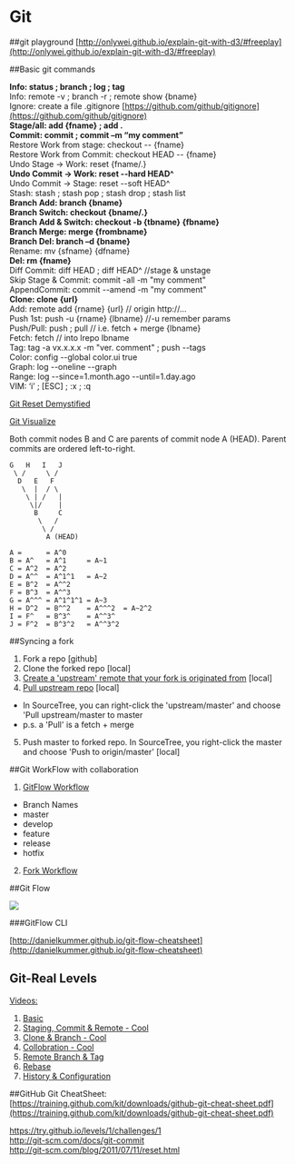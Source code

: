 # Git

##git playground
[http://onlywei.github.io/explain-git-with-d3/#freeplay](http://onlywei.github.io/explain-git-with-d3/#freeplay)

##Basic git commands  

**Info: status ; branch ; log ; tag**  
Info: remote -v ; branch -r ; remote show {bname}  
Ignore: create a file .gitignore [https://github.com/github/gitignore](https://github.com/github/gitignore)  
**Stage/all: add {fname} ; add .**  
**Commit: commit ; commit –m “my comment”**  
Restore Work from stage: checkout -- {fname}  
Restore Work from Commit: checkout HEAD -- {fname}  
Undo Stage -> Work: reset {fname/.}    
**Undo Commit -> Work: reset --hard HEAD^**   
Undo Commit -> Stage: reset --soft HEAD^    
Stash: stash ; stash pop ; stash drop  ; stash list  
**Branch Add: branch {bname}**    
**Branch Switch: checkout {bname/.}**  
**Branch Add & Switch: checkout -b {tbname} {fbname}**  
**Branch Merge: merge {frombname}**  
**Branch Del: branch –d {bname}**  
Rename: mv {sfname} {dfname}  
**Del: rm {fname}**  
Diff Commit: diff HEAD ; diff HEAD^ //stage & unstage  
Skip Stage & Commit: commit -all -m "my comment"  
AppendCommit: commit --amend -m "my comment"  
**Clone: clone {url}**  
Add: remote add {rname} {url} // origin http://...    
Push 1st: push -u {rname} {lbname} //-u remember params  
Push/Pull: push ; pull // i.e. fetch + merge {lbname}  
Fetch: fetch // into lrepo lbname  
Tag: tag -a vx.x.x.x -m "ver. comment" ;  push --tags  
Color: config --global color.ui true  
Graph: log --oneline --graph  
Range: log --since=1.month.ago --until=1.day.ago  
VIM: ‘i’ ; [ESC] ; :x ; :q  

[Git Reset Demystified](https://git-scm.com/blog)

[Git Visualize](http://marklodato.github.io/visual-git-guide/index-en.html)

Both commit nodes B and C are parents of commit node A (HEAD). Parent commits are ordered left-to-right.

```
G   H   I   J
 \ /     \ /
  D   E   F
   \  |  / \
    \ | /   |
     \|/    |
      B     C
       \   /
        \ /
         A (HEAD)
         
A =      = A^0
B = A^   = A^1     = A~1
C = A^2  = A^2
D = A^^  = A^1^1   = A~2
E = B^2  = A^^2
F = B^3  = A^^3
G = A^^^ = A^1^1^1 = A~3
H = D^2  = B^^2    = A^^^2  = A~2^2
I = F^   = B^3^    = A^^3^
J = F^2  = B^3^2   = A^^3^2
```

##Syncing a fork

1. Fork a repo [github]
2. Clone the forked repo [local]
3. [Create a 'upstream' remote that your fork is originated from](https://help.github.com/articles/configuring-a-remote-for-a-fork/) [local]
4. [Pull upstream repo](https://help.github.com/articles/syncing-a-fork/) [local]
  * In SourceTree, you can right-click the 'upstream/master' and choose 'Pull upstream/master to master
  * p.s. a 'Pull' is a fetch + merge
5. Push master to forked repo. In SourceTree, you right-click the master and choose 'Push to origin/master' [local]


##Git WorkFlow with collaboration

1. [GitFlow Workflow](https://www.atlassian.com/git/tutorials/comparing-workflows/gitflow-workflow)
 * Branch Names
  * master
  * develop
  * feature
  * release
  * hotfix
2. [Fork Workflow](https://www.atlassian.com/git/tutorials/comparing-workflows/forking-workflow)

##Git Flow

![](http://nvie.com/img/git-model@2x.png)

###GitFlow CLI

[http://danielkummer.github.io/git-flow-cheatsheet](http://danielkummer.github.io/git-flow-cheatsheet)

## Git-Real Levels
[Videos:](https://onedrive.live.com/?cid=3933FEFFB336CF0E&id=3933feffb336cf0e%2121122&authkey=%21AFfC-QjXUeqZzlw)  

1. [Basic](https://github.com/vincenthome/Git/blob/master/git-real/git_real-level-1.pdf)
2. [Staging, Commit & Remote - Cool](https://github.com/vincenthome/Git/blob/master/git-real/git_real-level-2.pdf)
3. [Clone & Branch - Cool](https://github.com/vincenthome/Git/blob/master/git-real/git_real-level-3.pdf)
4. [Collobration - Cool](https://github.com/vincenthome/Git/blob/master/git-real/git_real-level-4.pdf)
5. [Remote Branch & Tag](https://github.com/vincenthome/Git/blob/master/git-real/git_real-level-5.pdf)
6. [Rebase](https://github.com/vincenthome/Git/blob/master/git-real/git_real-level-6.pdf)
7. [History & Configuration](https://github.com/vincenthome/Git/blob/master/git-real/git_real-level-7.pdf)

##GitHub Git CheatSheet:
[https://training.github.com/kit/downloads/github-git-cheat-sheet.pdf](https://training.github.com/kit/downloads/github-git-cheat-sheet.pdf)  


https://try.github.io/levels/1/challenges/1  
http://git-scm.com/docs/git-commit  
http://git-scm.com/blog/2011/07/11/reset.html